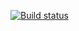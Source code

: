 [![Build status](https://ci.appveyor.com/api/projects/status/hyd9i2vd36dm91cy?svg=true)](https://ci.appveyor.com/project/TanyaSailor/cardorder-2-1)
